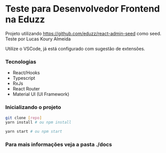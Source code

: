 Teste para Desenvolvedor Frontend na Eduzz
==================
Projeto utilizando https://github.com/eduzz/react-admin-seed como seed.
Teste por Lucas Koury Almeida

Utilize o VSCode, já está configurado com sugestão de extensões.

### Tecnologias

* React/Hooks
* Typescript
* RxJs
* React Router
* Material UI (UI Framework)

### Inicializando o projeto

```bash
git clone [repo]
yarn install # ou npm install

yarn start # ou npm start
```

### Para mais informações veja a pasta ./docs
